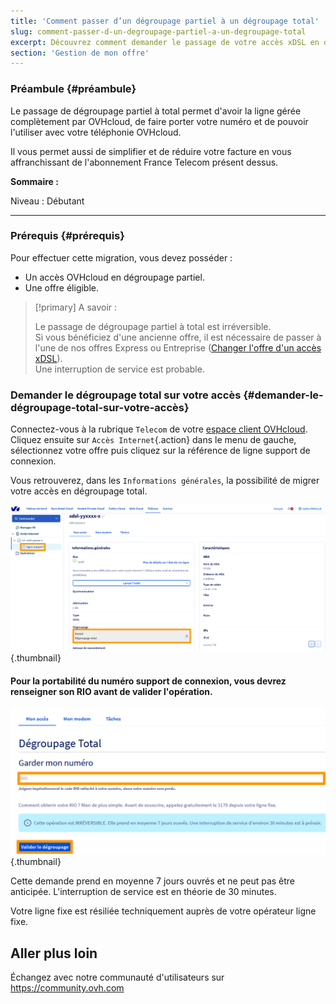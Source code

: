 ```yaml
---
title: 'Comment passer d’un dégroupage partiel à un dégroupage total'
slug: comment-passer-d-un-degroupage-partiel-a-un-degroupage-total
excerpt: Découvrez comment demander le passage de votre accès xDSL en dégroupage total
section: 'Gestion de mon offre'
---
```


### Préambule {#préambule}

Le passage de dégroupage partiel à total permet d'avoir la ligne gérée complètement par OVHcloud, de faire porter votre numéro et de pouvoir l'utiliser avec votre téléphonie OVHcloud.

Il vous permet aussi de simplifier et de réduire votre facture en vous affranchissant de l'abonnement France Telecom présent dessus.

**Sommaire :**

Niveau : Débutant

------------------------------------------------------------------------




### Prérequis {#prérequis}

Pour effectuer cette migration, vous devez posséder :

-   Un accès OVHcloud en dégroupage partiel.
-   Une offre éligible.

> [!primary]
> A savoir :
>
> Le passage de dégroupage partiel à total est irréversible.
> <br>Si vous bénéficiez d'une ancienne offre, il est nécessaire de passer à l'une de nos offres Express ou Entreprise ([Changer l'offre d'un accès xDSL](https://docs.ovh.com/fr/xdsl/comment-changer-mon-offre-xdsl/)).
> <br>Une interruption de service est probable.
>

### Demander le dégroupage total sur votre accès {#demander-le-dégroupage-total-sur-votre-accès}

Connectez-vous à la rubrique `Telecom` de votre [espace client OVHcloud](https://www.ovh.com/auth/?action=gotomanager). Cliquez ensuite sur `Accès Internet`{.action} dans le menu de gauche, sélectionnez votre offre puis cliquez sur la référence de ligne support de connexion. 

Vous retrouverez, dans les `Informations générales`, la possibilité de migrer votre accès en dégroupage total.

![Infos_Générales](images/part_to_total_1.PNG){.thumbnail}


#### Pour la portabilité du numéro support de connexion, vous devrez renseigner son RIO avant de valider l'opération.

![RIO_validation](images/part_to_total_2.PNG){.thumbnail}


Cette demande prend en moyenne 7 jours ouvrés et ne peut pas être anticipée. L'interruption de service est en théorie de 30 minutes.

Votre ligne fixe est résiliée techniquement auprès de votre opérateur ligne fixe.


## Aller plus loin

Échangez avec notre communauté d'utilisateurs sur <https://community.ovh.com>
